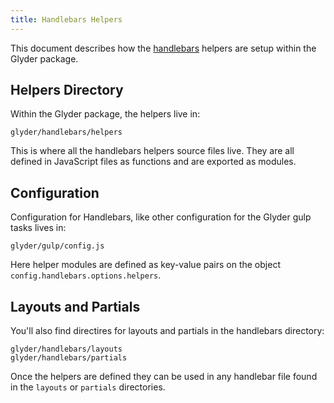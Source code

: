 ```yaml
---
title: Handlebars Helpers
---
```



This document describes how the [handlebars](https://handlebarsjs.com/) helpers are setup within the Glyder package.


## Helpers Directory

Within the Glyder package, the helpers live in:

```
glyder/handlebars/helpers
```

This is where all the handlebars helpers source files live. They are all defined in JavaScript files as functions and are exported as modules.


## Configuration

Configuration for Handlebars, like other configuration for the Glyder gulp tasks lives in:

```
glyder/gulp/config.js
```

Here helper modules are defined as key-value pairs on the object `config.handlebars.options.helpers`.


## Layouts and Partials


You'll also find directires for layouts and partials in the handlebars directory:

```
glyder/handlebars/layouts
glyder/handlebars/partials
```

Once the helpers are defined they can be used in any handlebar file found in the `layouts` or `partials` directories.
